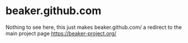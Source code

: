 # beaker.github.com
Nothing to see here, this just makes beaker.github.com/ a redirect to the main project page https://beaker-project.org/
